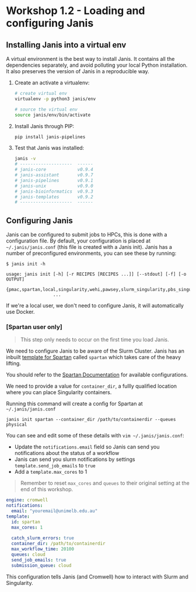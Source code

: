 # Workshop 1.2 - Loading and configuring Janis

## Installing Janis into a virtual env

A virtual environment is the best way to install Janis. It contains all the dependencies separately, and avoid polluting your local Python installation. It also preserves the version of Janis in a reproducible way.

1. Create an activate a virtualenv:

    ```bash
    # create virtual env
    virtualenv -p python3 janis/env

    # source the virtual env
    source janis/env/bin/activate
    ```

2. Install Janis through PIP:

    ```bash
    pip install janis-pipelines
    ```

3. Test that Janis was installed:

    ```bash
    janis -v
    # --------------------  ------
    # janis-core            v0.9.4
    # janis-assistant       v0.9.7
    # janis-pipelines       v0.9.1
    # janis-unix            v0.9.0
    # janis-bioinformatics  v0.9.3
    # janis-templates       v0.9.2
    # --------------------  ------
    ```


## Configuring Janis

Janis can be configured to submit jobs to HPCs, this is done with a configuration file. By default, your configuration is placed at `~/.janis/janis.conf` (this file is created with a Janis init). Janis has a number of preconfigured environments, you can see these by running:

```
$ janis init -h

usage: janis init [-h] [-r RECIPES [RECIPES ...]] [--stdout] [-f] [-o OUTPUT]
                  {pmac,spartan,local,singularity,wehi,pawsey,slurm_singularity,pbs_singularity}
                  ...
```

If we're a local user, we don't need to configure Janis, it will automatically use Docker.


### [Spartan user only]

> This step only needs to occur on the first time you load Janis.

We need to configure Janis to be aware of the Slurm Cluster. Janis has an inbuilt [template for Spartan](https://janis.readthedocs.io/en/latest/templates/spartan.html) called `spartan` which takes care of the heavy lifting.

You should refer to the [Spartan Documentation](https://dashboard.hpc.unimelb.edu.au/) for available configurations.

We need to provide a value for `container_dir`, a fullly qualified location where you can place Singularity containers. 

Running this command will create a config for Spartan at `~/.janis/janis.conf`

```
janis init spartan --container_dir /path/to/containerdir --queues physical
```

You can see and edit some of these details with `vim ~/.janis/janis.conf`:

- Update the `notifications.email` field so Janis can send you notifications about the status of a workflow
- Janis can send you slurm notifications by settings `template.send_job_emails` to `true`
- Add a `template.max_cores` to 1

> Remember to reset `max_cores` and `queues` to their original setting at the end of this workshop.

```yaml
engine: cromwell
notifications:
  email: "youremail@unimelb.edu.au"
template:
  id: spartan
  max_cores: 1
    
  catch_slurm_errors: true
  container_dir: /path/to/containerdir
  max_workflow_time: 20100
  queues: cloud
  send_job_emails: true
  submission_queue: cloud
```

This configuration tells Janis (and Cromwell) how to interact with Slurm and Singularity.
